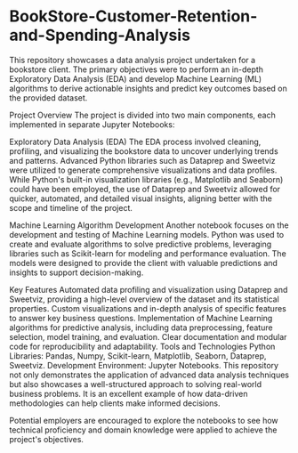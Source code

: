 # BookStore-Customer-Retention-and-Spending-Analysis

This repository showcases a data analysis project undertaken for a bookstore client. The primary objectives were to perform an in-depth Exploratory Data Analysis (EDA) and develop Machine Learning (ML) algorithms to derive actionable insights and predict key outcomes based on the provided dataset.

Project Overview
The project is divided into two main components, each implemented in separate Jupyter Notebooks:

Exploratory Data Analysis (EDA)
The EDA process involved cleaning, profiling, and visualizing the bookstore data to uncover underlying trends and patterns. Advanced Python libraries such as Dataprep and Sweetviz were utilized to generate comprehensive visualizations and data profiles. While Python's built-in visualization libraries (e.g., Matplotlib and Seaborn) could have been employed, the use of Dataprep and Sweetviz allowed for quicker, automated, and detailed visual insights, aligning better with the scope and timeline of the project.

Machine Learning Algorithm Development
Another notebook focuses on the development and testing of Machine Learning models. Python was used to create and evaluate algorithms to solve predictive problems, leveraging libraries such as Scikit-learn for modeling and performance evaluation. The models were designed to provide the client with valuable predictions and insights to support decision-making.

Key Features
Automated data profiling and visualization using Dataprep and Sweetviz, providing a high-level overview of the dataset and its statistical properties.
Custom visualizations and in-depth analysis of specific features to answer key business questions.
Implementation of Machine Learning algorithms for predictive analysis, including data preprocessing, feature selection, model training, and evaluation.
Clear documentation and modular code for reproducibility and adaptability.
Tools and Technologies
Python Libraries: Pandas, Numpy, Scikit-learn, Matplotlib, Seaborn, Dataprep, Sweetviz.
Development Environment: Jupyter Notebooks.
This repository not only demonstrates the application of advanced data analysis techniques but also showcases a well-structured approach to solving real-world business problems. It is an excellent example of how data-driven methodologies can help clients make informed decisions.

Potential employers are encouraged to explore the notebooks to see how technical proficiency and domain knowledge were applied to achieve the project's objectives.
